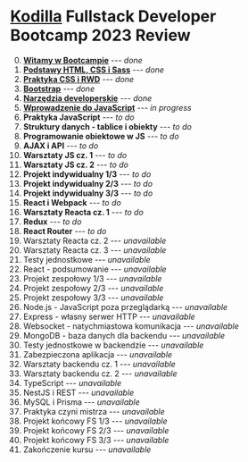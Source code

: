 # [Kodilla](https://kodilla.com/pl) Fullstack Developer Bootcamp 2023 Review

0. [**Witamy w Bootcampie**](https://github.com/jerzy-jarczynski/bootcamp-review/blob/main/module-0.md) --- *done*
1. [**Podstawy HTML, CSS i Sass**](https://github.com/jerzy-jarczynski/bootcamp-review/blob/main/module-1.md) --- *done*
2. [**Praktyka CSS i RWD**](https://github.com/jerzy-jarczynski/bootcamp-review/blob/main/module-2.md) --- *done*
3. [**Bootstrap**](https://github.com/jerzy-jarczynski/bootcamp-review/blob/main/module-3.md) --- *done*
4. [**Narzędzia developerskie**](https://github.com/jerzy-jarczynski/bootcamp-review/blob/main/module-4.md) --- *done*
5. **[Wprowadzenie do JavaScript](https://github.com/jerzy-jarczynski/bootcamp-review/blob/main/module-5.md)** --- *in progress*
6. **Praktyka JavaScript** --- *to do*
7. **Struktury danych - tablice i obiekty** --- *to do*
8. **Programowanie obiektowe w JS** --- *to do*
9. **AJAX i API** --- *to do*
10. **Warsztaty JS cz. 1** --- *to do*
11. **Warsztaty JS cz. 2** --- *to do*
12. **Projekt indywidualny 1/3** --- *to do*
13. **Projekt indywidualny 2/3** --- *to do*
14. **Projekt indywidualny 3/3** --- *to do*
15. **React i Webpack** --- *to do*
16. **Warsztaty Reacta cz. 1** --- *to do*
17. **Redux** --- *to do*
18. **React Router** --- *to do*
19. Warsztaty Reacta cz. 2 --- *unavailable*
20. Warsztaty Reacta cz. 3 --- *unavailable*
21. Testy jednostkowe --- *unavailable*
22. React - podsumowanie --- *unavailable*
23. Projekt zespołowy 1/3 --- *unavailable*
24. Projekt zespołowy 2/3 --- *unavailable*
25. Projekt zespołowy 3/3 --- *unavailable*
26. Node.js - JavaScript poza przeglądarką --- *unavailable*
27. Express - własny serwer HTTP --- *unavailable*
28. Websocket - natychmiastowa komunikacja --- *unavailable*
29. MongoDB - baza danych dla backendu --- *unavailable*
30. Testy jednostkowe w backendzie --- *unavailable*
31. Zabezpieczona aplikacja --- *unavailable*
32. Warsztaty backendu cz. 1 --- *unavailable*
33. Warsztaty backendu cz. 2 --- *unavailable*
34. TypeScript --- *unavailable*
35. NestJS i REST --- *unavailable*
36. MySQL i Prisma --- *unavailable*
37. Praktyka czyni mistrza --- *unavailable*
38. Projekt końcowy FS 1/3 --- *unavailable*
39. Projekt końcowy FS 2/3 --- *unavailable*
40. Projekt końcowy FS 3/3 --- *unavailable*
41. Zakończenie kursu --- *unavailable*
